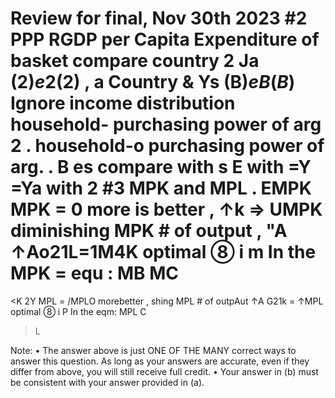 Review for final, Nov 30th 2023
#2 PPP
RGDP per Capita Expenditure of basket
compare country 2 Ja (2$) e2(2$)
,
a
Country & Ys (B$) eB(B$)
Ignore income distribution
household-
purchasing power of arg 2
.
household-o
purchasing power of arg. . B es
compare
with
s
E with =Y
=Ya with 2
#3 MPK and MPL
.
EMPK
MPK = 0 more is better
,
↑k => UMPK diminishing MPK # of output
, "A
↑Ao21L=1M4K optimal
⑧
i
m
In the MPK =
equ :
MB MC
=
<K
2Y
MPL = /MPLO morebetter
, shing MPL # of outpAut
↑A G21k = ↑MPL optimal
⑧
i
P
In the eqm: MPL
C
> L

Note:
• The answer above is just ONE OF THE MANY correct ways to answer this question.
As long as your answers are accurate, even if they differ from above, you will still
receive full credit.
• Your answer in (b) must be consistent with your answer provided in (a).

